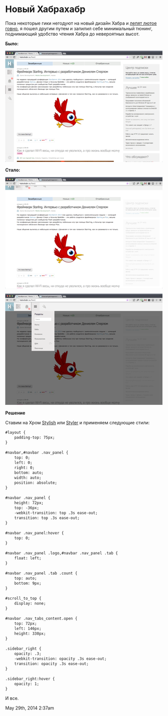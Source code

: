 # Новый Хабрахабр

Пока некоторые гики негодуют на новый дизайн Хабра и [лепят лютое
говно](http://habrahabr.ru/post/223555/), я пошел другим путем и запилил
себе минимальный тюнинг, поднимающий удобство чтения Хабра до
невероятных высот.

**Было:**

![](./_resources/87180568371_0.png)

**Стало:**

![](./_resources/87180568371_1.png)

![](./_resources/87180568371_2.png)

**Решение**

Ставим на Хром
[Stylish](https://chrome.google.com/webstore/detail/stylish/fjnbnpbmkenffdnngjfgmeleoegfcffe) или
[Styler](https://chrome.google.com/webstore/detail/styler/bogdgcfoocbajfkjjolkmcdcnnellpkb) и
применяем следующие стили:

    #layout {
        padding-top: 75px;
    }

    #navbar,#navbar .nav_panel {
        top: 0;
        left: 0;
        right: 0;
        bottom: auto;
        width: auto;
        position: absolute;
    }

    #navbar .nav_panel {
        height: 72px;
        top: -36px;
        -webkit-transition: top .3s ease-out;
        transition: top .3s ease-out;
    }

    #navbar .nav_panel:hover {
        top: 0;
    }

    #navbar .nav_panel .logo,#navbar .nav_panel .tab {
        float: left;
    }

    #navbar .nav_panel .tab .count {
        top: auto;
        bottom: 9px;
    }

    #scroll_to_top {
        display: none;
    }

    #navbar .nav_tabs_content.open {
        top: 72px;
        left: 146px;
        height: 330px;
    }

    .sidebar_right {
        opacity: .3;
        -webkit-transition: opacity .3s ease-out;
        transition: opacity .3s ease-out;
    }

    .sidebar_right:hover {
        opacity: 1;
    }

И все.

<span id="timestamp"> May 29th, 2014 2:37am </span>
